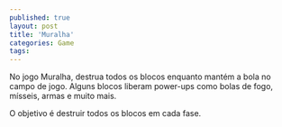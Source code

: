 ```yaml
---
published: true
layout: post
title: 'Muralha'
categories: Game
tags: 
---
```

No jogo Muralha, destrua todos os blocos enquanto mantém a bola no campo de jogo.
Alguns blocos liberam power-ups como bolas de fogo, mísseis, armas e muito mais.










O objetivo é destruir todos os blocos em cada fase.